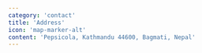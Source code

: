 ```yaml
---
category: 'contact'
title: 'Address'
icon: 'map-marker-alt'
content: 'Pepsicola, Kathmandu 44600, Bagmati, Nepal'
---
```

